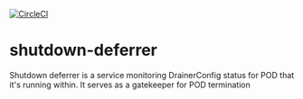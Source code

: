 [![CircleCI](https://circleci.com/gh/giantswarm/shutdown-deferrer.svg?style=shield)](https://circleci.com/gh/giantswarm/shutdown-deferrer)

# shutdown-deferrer
Shutdown deferrer is a service monitoring DrainerConfig status for POD that it's running within. It serves as a gatekeeper for POD termination
